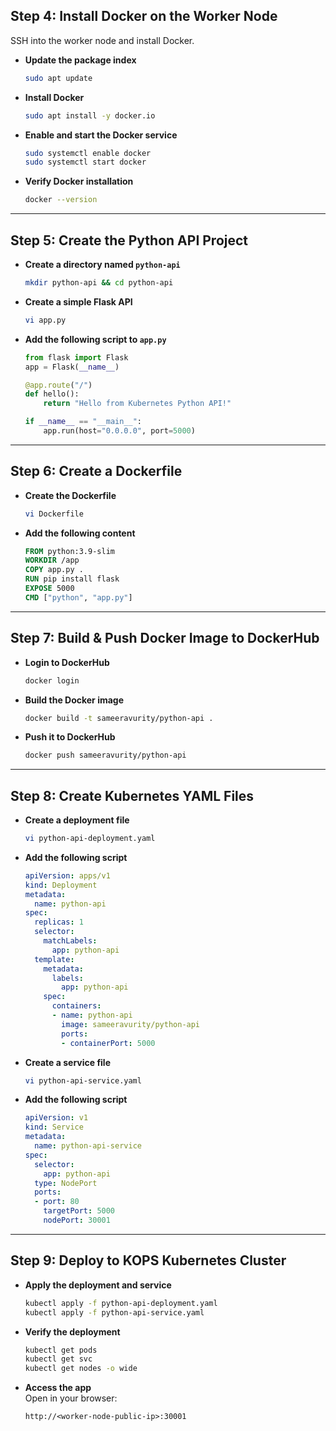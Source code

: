
## Step 4: Install Docker on the Worker Node

SSH into the worker node and install Docker.

- **Update the package index**  
  ```bash
  sudo apt update
  ```

- **Install Docker**  
  ```bash
  sudo apt install -y docker.io
  ```

- **Enable and start the Docker service**  
  ```bash
  sudo systemctl enable docker
  sudo systemctl start docker
  ```

- **Verify Docker installation**  
  ```bash
  docker --version
  ```

---

## Step 5: Create the Python API Project

- **Create a directory named `python-api`**  
  ```bash
  mkdir python-api && cd python-api
  ```

- **Create a simple Flask API**  
  ```bash
  vi app.py
  ```

- **Add the following script to `app.py`**  
  ```python
  from flask import Flask
  app = Flask(__name__)

  @app.route("/")
  def hello():
      return "Hello from Kubernetes Python API!"

  if __name__ == "__main__":
      app.run(host="0.0.0.0", port=5000)
  ```

---

## Step 6: Create a Dockerfile

- **Create the Dockerfile**  
  ```bash
  vi Dockerfile
  ```

- **Add the following content**  
  ```Dockerfile
  FROM python:3.9-slim
  WORKDIR /app
  COPY app.py .
  RUN pip install flask
  EXPOSE 5000
  CMD ["python", "app.py"]
  ```

---

## Step 7: Build & Push Docker Image to DockerHub

- **Login to DockerHub**  
  ```bash
  docker login
  ```

- **Build the Docker image**  
  ```bash
  docker build -t sameeravurity/python-api .
  ```

- **Push it to DockerHub**  
  ```bash
  docker push sameeravurity/python-api
  ```

---

## Step 8: Create Kubernetes YAML Files

- **Create a deployment file**  
  ```bash
  vi python-api-deployment.yaml
  ```

- **Add the following script**  
  ```yaml
  apiVersion: apps/v1
  kind: Deployment
  metadata:
    name: python-api
  spec:
    replicas: 1
    selector:
      matchLabels:
        app: python-api
    template:
      metadata:
        labels:
          app: python-api
      spec:
        containers:
        - name: python-api
          image: sameeravurity/python-api
          ports:
          - containerPort: 5000
  ```

- **Create a service file**  
  ```bash
  vi python-api-service.yaml
  ```

- **Add the following script**  
  ```yaml
  apiVersion: v1
  kind: Service
  metadata:
    name: python-api-service
  spec:
    selector:
      app: python-api
    type: NodePort
    ports:
    - port: 80
      targetPort: 5000
      nodePort: 30001
  ```

---

## Step 9: Deploy to KOPS Kubernetes Cluster

- **Apply the deployment and service**  
  ```bash
  kubectl apply -f python-api-deployment.yaml
  kubectl apply -f python-api-service.yaml
  ```

- **Verify the deployment**  
  ```bash
  kubectl get pods
  kubectl get svc
  kubectl get nodes -o wide
  ```

- **Access the app**  
  Open in your browser:  
  ```
  http://<worker-node-public-ip>:30001
  ```
